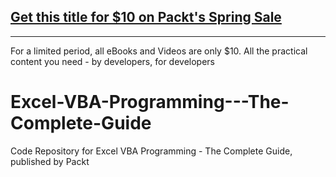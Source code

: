 ## [Get this title for $10 on Packt's Spring Sale](https://www.packt.com/V15393?utm_source=github&utm_medium=packt-github-repo&utm_campaign=spring_10_dollar_2022)
-----
For a limited period, all eBooks and Videos are only $10. All the practical content you need \- by developers, for developers

# Excel-VBA-Programming---The-Complete-Guide
Code Repository for Excel VBA Programming - The Complete Guide, published by Packt
